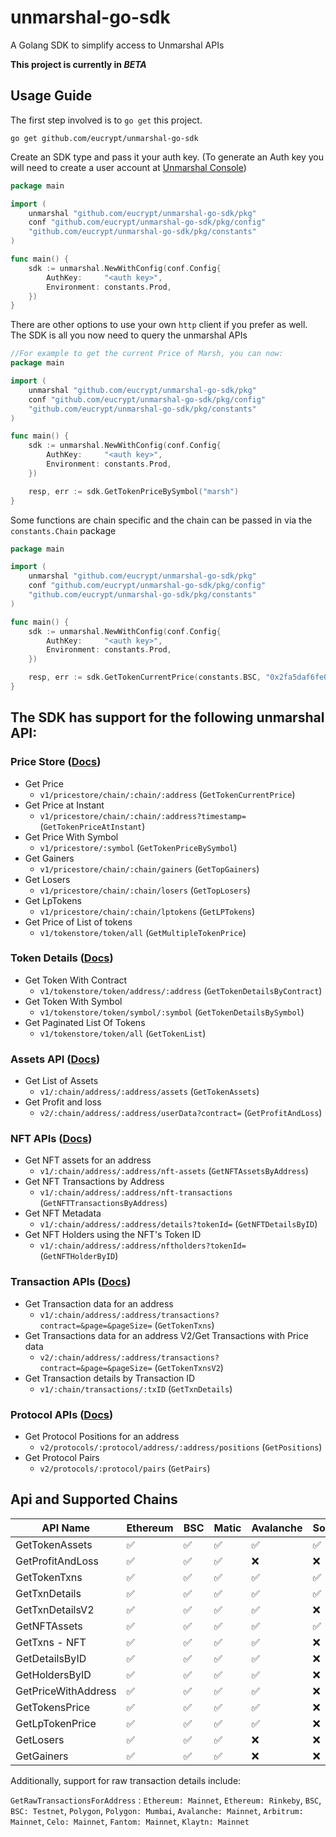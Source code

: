 # unmarshal-go-sdk

A Golang SDK to simplify access to Unmarshal APIs

**This project is currently in *BETA***

## Usage Guide

The first step involved is to `go get` this project.

```shell
go get github.com/eucrypt/unmarshal-go-sdk
```

Create an SDK type and pass it your auth key. (To generate an Auth key you will need to create a user account
at [Unmarshal Console](https://console.unmarshal.io))

```go
package main

import (
	unmarshal "github.com/eucrypt/unmarshal-go-sdk/pkg"
	conf "github.com/eucrypt/unmarshal-go-sdk/pkg/config"
	"github.com/eucrypt/unmarshal-go-sdk/pkg/constants"
)

func main() {
	sdk := unmarshal.NewWithConfig(conf.Config{
		AuthKey:     "<auth key>",
		Environment: constants.Prod,
	})
}
```

There are other options to use your own `http` client if you prefer as well. The SDK is all you now need to query the
unmarshal APIs

```go
//For example to get the current Price of Marsh, you can now:
package main

import (
	unmarshal "github.com/eucrypt/unmarshal-go-sdk/pkg"
	conf "github.com/eucrypt/unmarshal-go-sdk/pkg/config"
	"github.com/eucrypt/unmarshal-go-sdk/pkg/constants"
)

func main() {
	sdk := unmarshal.NewWithConfig(conf.Config{
		AuthKey:     "<auth key>",
		Environment: constants.Prod,
	})

	resp, err := sdk.GetTokenPriceBySymbol("marsh")
}

```

Some functions are chain specific and the chain can be passed in via the `constants.Chain` package

```go
package main

import (
	unmarshal "github.com/eucrypt/unmarshal-go-sdk/pkg"
	conf "github.com/eucrypt/unmarshal-go-sdk/pkg/config"
	"github.com/eucrypt/unmarshal-go-sdk/pkg/constants"
)

func main() {
	sdk := unmarshal.NewWithConfig(conf.Config{
		AuthKey:     "<auth key>",
		Environment: constants.Prod,
	})

	resp, err := sdk.GetTokenCurrentPrice(constants.BSC, "0x2fa5daf6fe0708fbd63b1a7d1592577284f52256")
}

```

## The SDK has support for the following unmarshal API:

### Price Store ([Docs](https://docs.unmarshal.io/openapi/core/tag/Price-Store/))

- Get Price
    - `v1/pricestore/chain/:chain/:address` (`GetTokenCurrentPrice`)
- Get Price at Instant
    - `v1/pricestore/chain/:chain/:address?timestamp=` (`GetTokenPriceAtInstant`)
- Get Price With Symbol
    - `v1/pricestore/:symbol` (`GetTokenPriceBySymbol`)
- Get Gainers
    - `v1/pricestore/chain/:chain/gainers` (`GetTopGainers`)
- Get Losers
    - `v1/pricestore/chain/:chain/losers` (`GetTopLosers`)
- Get LpTokens
    - `v1/pricestore/chain/:chain/lptokens` (`GetLPTokens`)
- Get Price of List of tokens
    - `v1/tokenstore/token/all` (`GetMultipleTokenPrice`)

### Token Details ([Docs](https://docs.unmarshal.io/openapi/core/tag/Token-Store/))

- Get Token With Contract
    - `v1/tokenstore/token/address/:address` (`GetTokenDetailsByContract`)
- Get Token With Symbol
    - `v1/tokenstore/token/symbol/:symbol` (`GetTokenDetailsBySymbol`)
- Get Paginated List Of Tokens
    - `v1/tokenstore/token/all` (`GetTokenList`)

### Assets API ([Docs](https://docs.unmarshal.io/openapi/core/tag/Wallet-APIs/))

- Get List of Assets
    - `v1/:chain/address/:address/assets` (`GetTokenAssets`)
- Get Profit and loss
    - `v2/:chain/address/:address/userData?contract=` (`GetProfitAndLoss`)

### NFT APIs ([Docs](https://docs.unmarshal.io/openapi/core/tag/NFTs/))

- Get NFT assets for an address
    - `v1/:chain/address/:address/nft-assets` (`GetNFTAssetsByAddress`)
- Get NFT Transactions by Address
    - `v1/:chain/address/:address/nft-transactions` (`GetNFTTransactionsByAddress`)
- Get NFT Metadata
    - `v1/:chain/address/:address/details?tokenId=` (`GetNFTDetailsByID`)
- Get NFT Holders using the NFT's Token ID
    - `v1/:chain/address/:address/nftholders?tokenId=` (`GetNFTHolderByID`)

### Transaction APIs ([Docs](https://docs.unmarshal.io/openapi/core/tag/Wallet-APIs/#tag/Wallet-APIs/operation/transaction-history-v-1))

- Get Transaction data for an address
    - `v1/:chain/address/:address/transactions?contract=&page=&pageSize=` (`GetTokenTxns`)
- Get Transactions data for an address V2/Get Transactions with Price data
    - `v2/:chain/address/:address/transactions?contract=&page=&pageSize=` (`GetTokenTxnsV2`)
- Get Transaction details by Transaction ID
    - `v1/:chain/transactions/:txID` (`GetTxnDetails`)

### Protocol APIs ([Docs](https://docs.unmarshal.io/openapi/core/tag/Price-Store/#tag/Price-Store/operation/price-for-lp-tokens))

- Get Protocol Positions for an address
    - `v2/protocols/:protocol/address/:address/positions` (`GetPositions`)
- Get Protocol Pairs
    - `v2/protocols/:protocol/pairs` (`GetPairs`)

## Api and Supported Chains

<table>
  <thead>
    <tr>
      <th>API Name</th>
      <th>Ethereum</th>
      <th>BSC</th>
      <th>Matic</th>
      <th>Avalanche</th>
      <th>Solana</th>
      <th>XDC</th>
      <th>Zilliqa</th>
      <th>Huobi</th>
      <th>Arbitrum</th>
      <th>Celo</th>
      <th>Fantom</th>
      <th>Klaytn</th>
    </tr>
  </thead>
  <tbody>
    <tr>
      <td>GetTokenAssets</td>
      <td>✅</td>
      <td>✅</td>
      <td>✅</td>
      <td>✅</td>
      <td>✅</td>
      <td>✅</td>
      <td>✅</td>
      <td>✅</td>
      <td>✅</td>
      <td>✅</td>
      <td>✅</td>
      <td>✅</td>
    </tr>
    <tr>
      <td>GetProfitAndLoss</td>
      <td>✅</td>
      <td>✅</td>
      <td>✅</td>
      <td>❌</td>
      <td>❌</td>
      <td>❌</td>
      <td>❌</td>
      <td>❌</td>
      <td>❌</td>
      <td>❌</td>
      <td>❌</td>
      <td>❌</td>
    </tr>
    <tr>
      <td>GetTokenTxns</td>
      <td>✅</td>
      <td>✅</td>
      <td>✅</td>
      <td>✅</td>
      <td>✅</td>
      <td>✅</td>
      <td>✅</td>
      <td>❌</td>
      <td>✅</td>
      <td>✅</td>
      <td>✅</td>
      <td>✅</td>
    </tr>
    <tr>
      <td>GetTxnDetails</td>
      <td>✅</td>
      <td>✅</td>
      <td>✅</td>
      <td>✅</td>
      <td>✅</td>
      <td>✅</td>
      <td>❌</td>
      <td>❌</td>
      <td>✅</td>
      <td>✅</td>
      <td>✅</td>
      <td>✅</td>
    </tr>
    <tr>
      <td>GetTxnDetailsV2</td>
      <td>✅</td>
      <td>✅</td>
      <td>✅</td>
      <td>✅</td>
      <td>❌</td>
      <td>✅</td>
      <td>❌</td>
      <td>❌</td>
      <td>✅</td>
      <td>✅</td>
      <td>✅</td>
      <td>✅</td>
    </tr>
    <tr>
      <td>GetNFTAssets</td>
      <td>✅</td>
      <td>✅</td>
      <td>✅</td>
      <td>✅</td>
      <td>✅</td>
      <td>❌</td>
      <td>❌</td>
      <td>❌</td>
      <td>❌</td>
      <td>❌</td>
      <td>❌</td>
      <td>❌</td>
    </tr>
    <tr>
      <td>GetTxns - NFT</td>
      <td>✅</td>
      <td>✅</td>
      <td>✅</td>
      <td>✅</td>
      <td>❌</td>
      <td>❌</td>
      <td>❌</td>
      <td>❌</td>
      <td>❌</td>
      <td>❌</td>
      <td>❌</td>
      <td>❌</td>
    </tr>
    <tr>
      <td>GetDetailsByID</td>
      <td>✅</td>
      <td>✅</td>
      <td>✅</td>
      <td>✅</td>
      <td>❌</td>
      <td>❌</td>
      <td>❌</td>
      <td>❌</td>
      <td>❌</td>
      <td>❌</td>
      <td>❌</td>
      <td>❌</td>
    </tr>
    <tr>
      <td>GetHoldersByID</td>
      <td>✅</td>
      <td>✅</td>
      <td>✅</td>
      <td>✅</td>
      <td>❌</td>
      <td>❌</td>
      <td>❌</td>
      <td>❌</td>
      <td>❌</td>
      <td>❌</td>
      <td>❌</td>
      <td>❌</td>
    </tr>
    <tr>
      <td>GetPriceWithAddress</td>
      <td>✅</td>
      <td>✅</td>
      <td>✅</td>
      <td>✅</td>
      <td>❌</td>
      <td>❌</td>
      <td>❌</td>
      <td>❌</td>
      <td>❌</td>
      <td>❌</td>
      <td>❌</td>
      <td>❌</td>
    </tr> 
    <tr>
      <td>GetTokensPrice</td>
      <td>✅</td>
      <td>✅</td>
      <td>✅</td>
      <td>✅</td>
      <td>❌</td>
      <td>❌</td>
      <td>❌</td>
      <td>❌</td>
      <td>❌</td>
      <td>❌</td>
      <td>❌</td>
      <td>❌</td>
    </tr>
    <tr>
      <td>GetLpTokenPrice</td>
      <td>✅</td>
      <td>✅</td>
      <td>✅</td>
      <td>✅</td>
      <td>❌</td>
      <td>❌</td>
      <td>❌</td>
      <td>❌</td>
      <td>❌</td>
      <td>❌</td>
      <td>❌</td>
      <td>❌</td>
    </tr>
    <tr>
      <td>GetLosers</td>
      <td>✅</td>
      <td>✅</td>
      <td>✅</td>
      <td>❌</td>
      <td>❌</td>
      <td>❌</td>
      <td>❌</td>
      <td>❌</td>
      <td>❌</td>
      <td>❌</td>
      <td>❌</td>
      <td>❌</td>
    </tr>
    <tr>
      <td>GetGainers</td>
      <td>✅</td>
      <td>✅</td>
      <td>✅</td>
      <td>❌</td>
      <td>❌</td>
      <td>❌</td>
      <td>❌</td>
      <td>❌</td>
      <td>❌</td>
      <td>❌</td>
      <td>❌</td>
      <td>❌</td>
    </tr>

  </tbody>
</table>

Additionally, support for raw transaction details include:

`GetRawTransactionsForAddress` : `Ethereum: Mainnet`, `Ethereum: Rinkeby`, `BSC`, `BSC: Testnet`, `Polygon`,
`Polygon: Mumbai`, `Avalanche: Mainnet`, `Arbitrum: Mainnet`, `Celo: Mainnet`, `Fantom: Mainnet`, `Klaytn: Mainnet`
